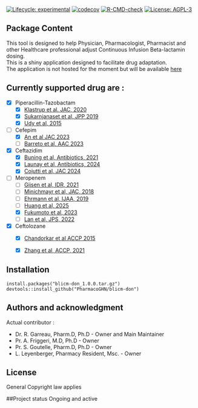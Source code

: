 <!-- badges: start -->
[![Lifecycle: experimental](https://img.shields.io/badge/lifecycle-experimental-orange.svg)](https://lifecycle.r-lib.org/articles/stages.html#experimental)
[![codecov](https://codecov.io/gh/PharmacoGHN/icuPtaPred/graph/badge.svg?token=KU5a47P0ek)](https://codecov.io/gh/PharmacoGHN/icuPtaPred)
[![R-CMD-check](https://github.com/PharmacoGHN/icuPtaPred/actions/workflows/R-CMD-check.yaml/badge.svg)](https://github.com/PharmacoGHN/icuPtaPred/actions/workflows/R-CMD-check.yaml)
[![License: AGPL-3](https://img.shields.io/badge/license-AGPL--3-blue.svg)](https://cran.r-project.org/web/licenses/AGPL-3)
<!-- badges: end -->
## Package Content  

This tool is designed to help Physician, Pharmacologist, Pharmacist and other Healthcare professional adjust Continuous Infusion Beta-lactamin dosing.  
This is a shiny application designed to facilitate drug adaptation.  
The application is not hosted for the moment but will be available [here]()  


## Currently supported drug are :

- [x] Piperacillin-Tazobactam
  - [x] [Klastrup et al. JAC, 2020](https://journals.asm.org/doi/10.1128/aac.02556-19)
  - [x] [Sukarnjanaset et al, JPP 2019](https://pubmed.ncbi.nlm.nih.gov/30963365/ )
  - [x] [Udy et al, 2015](https://pubmed.ncbi.nlm.nih.gov/25632974/ ) 
- [ ] Cefepim
  - [x] [An et al JAC 2023](https://pubmed.ncbi.nlm.nih.gov/37071586/)
  - [ ] [Barreto et al, AAC 2023](https://pubmed.ncbi.nlm.nih.gov/37882514/)
- [x] Ceftazidim
  - [x] [Buning et al, Antibiotics, 2021](https://www.mdpi.com/2079-6382/10/6/612)
  - [x] [Launay et al, Antibiotics, 2024](https://www.mdpi.com/2079-6382/13/8/756)
  - [x] [Cojutti et al, JAC 2024](https://pubmed.ncbi.nlm.nih.gov/39159014/)
- [ ] Meropenem
   - [ ] [Gijsen et al, IDR, 2021](https://pmc.ncbi.nlm.nih.gov/articles/PMC8754504/)
   - [ ] [Minichmayr et al, JAC, 2018](https://pubmed.ncbi.nlm.nih.gov/29425283/)
   - [ ] [Ehrmann et al, IJAA, 2019](https://pmc.ncbi.nlm.nih.gov/articles/PMC9951903/)
   - [ ] [Huang et al, 2025]()
   - [x] [Fukumoto et al, 2023](https://pubmed.ncbi.nlm.nih.gov/36253888/)
   - [ ] [Lan et al, JPS, 2022](https://pubmed.ncbi.nlm.nih.gov/35090867/)
- [x] Ceftolozane
  - [x] [Chandorkar et al ACCP 2015](https://pubmed.ncbi.nlm.nih.gov/25196976/)
  - [x] [Zhang et al, ACCP, 2021](https://ccforum.biomedcentral.com/articles/10.1186/s13054-021-03773-5)



## Installation

```
install.packages("blicm-don_1.0.0.tar.gz")  
devtools::install_github("PharmacoGHN/blicm-don")
```

## Authors and acknowledgment
Actual contributor :

   - Dr. R. Garreau, Pharm.D, Ph.D - Owner and Main Maintainer  
   - Pr. A. Friggeri, M.D, Ph.D - Owner  
   - Pr. S. Goutelle, Pharm.D, Ph.D - Owner  
   - L. Leyenberger, Pharmacy Resident, Msc. - Owner

## License
General Copyright law applies

##Project status
Ongoing and active
